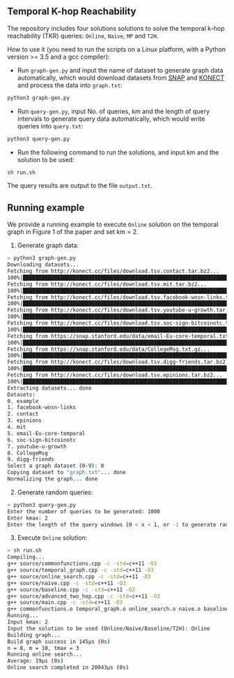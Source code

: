 ## Temporal K-hop Reachability
The repository includes four solutions solutions to solve the temporal k-hop reachability (TKR) queries: ``Online``, ``Naive``, ``MP`` and ``T2H``.

How to use it (you need to run the scripts on a Linux platform, with a Python version >= 3.5 and a gcc compiler):

- Run ``graph-gen.py`` and input the name of dataset to generate graph data automatically, which would download datasets from [SNAP](https://snap.stanford.edu/data/index.html) and [KONECT](http://konect.cc/) and process the data into ``graph.txt``:

```sh
python3 graph-gen.py
```

- Run ``query-gen.py``, input No. of queries, km and the length of query intervals to generate query data automatically, which would write queries into ``query.txt``:

```sh
python3 query-gen.py
```

- Run the following command to run the solutions, and input km and the solution to be used:

```sh
sh run.sh
```

The query results are output to the file ``output.txt``.

## Running example
We provide a running example to execute ``Online`` solution on the temporal graph in Figure 1 of the paper and set km = 2.

1. Generate graph data:
```sh
> python3 graph-gen.py
Downloading datasets...
Fetching from http://konect.cc/files/download.tsv.contact.tar.bz2...
100%|█████████████████████████████████████████████████████████████████████████████████████████████████████████████████████████████████████| 106k/106k [00:01<00:00, 64.4kB/s]
Fetching from http://konect.cc/files/download.tsv.mit.tar.bz2...
100%|████████████████████████████████████████████████████████████████████████████████████████████████████████████████████████████████████| 1.07M/1.07M [00:07<00:00, 150kB/s]
Fetching from http://konect.cc/files/download.tsv.facebook-wosn-links.tar.bz2...
100%|████████████████████████████████████████████████████████████████████████████████████████████████████████████████████████████████████| 4.32M/4.32M [00:10<00:00, 420kB/s]
Fetching from http://konect.cc/files/download.tsv.youtube-u-growth.tar.bz2...
100%|███████████████████████████████████████████████████████████████████████████████████████████████████████████████████████████████████| 41.9M/41.9M [00:25<00:00, 1.75MB/s]
Fetching from http://konect.cc/files/download.tsv.soc-sign-bitcoinotc.tar.bz2...
100%|█████████████████████████████████████████████████████████████████████████████████████████████████████████████████████████████████████| 363k/363k [00:04<00:00, 85.9kB/s]
Fetching from https://snap.stanford.edu/data/email-Eu-core-temporal.txt.gz...
100%|████████████████████████████████████████████████████████████████████████████████████████████████████████████████████████████████████| 1.61M/1.61M [00:02<00:00, 734kB/s]
Fetching from https://snap.stanford.edu/data/CollegeMsg.txt.gz...
100%|██████████████████████████████████████████████████████████████████████████████████████████████████████████████████████████████████████| 337k/337k [00:01<00:00, 279kB/s]
Fetching from http://konect.cc/files/download.tsv.digg-friends.tar.bz2...
100%|████████████████████████████████████████████████████████████████████████████████████████████████████████████████████████████████████| 11.7M/11.7M [00:13<00:00, 918kB/s]
Fetching from http://konect.cc/files/download.tsv.epinions.tar.bz2...
100%|████████████████████████████████████████████████████████████████████████████████████████████████████████████████████████████████████| 3.06M/3.06M [00:09<00:00, 324kB/s]
Extracting datasets... done
Datasets:
0. example
1. facebook-wosn-links
2. contact
3. epinions
4. mit
5. email-Eu-core-temporal
6. soc-sign-bitcoinotc
7. youtube-u-growth
8. CollegeMsg
9. digg-friends
Select a graph dataset (0-9): 0
Copying dataset to "graph.txt"... done
Normalizing the graph... done
```

2. Generate random queries:
```sh
> python3 query-gen.py
Enter the number of queries to be generated: 1000
Enter kmax: 2
Enter the length of the query windows (0 < x < 1, or -1 to generate random-length intervals and random k): -1
```

3. Execute ``Online`` solution:
```sh
> sh run.sh
Compiling...
g++ source/commonfunctions.cpp -c -std=c++11 -O3
g++ source/temporal_graph.cpp -c -std=c++11 -O3
g++ source/online_search.cpp -c -std=c++11 -O3
g++ source/naive.cpp -c -std=c++11 -O3
g++ source/baseline.cpp -c -std=c++11 -O3
g++ source/advanced_two_hop.cpp -c -std=c++11 -O3
g++ source/main.cpp -c -std=c++11 -O3
g++ commonfunctions.o temporal_graph.o online_search.o naive.o baseline.o advanced_two_hop.o main.o -o main -O3
Running...
Input kmax: 2
Input the solution to be used (Online/Naive/Baseline/T2H): Online
Building graph...
Build graph success in 145μs (0s)
n = 8, m = 10, tmax = 3
Running online search...
Average: 19μs (0s)
Online search completed in 20043μs (0s)
```